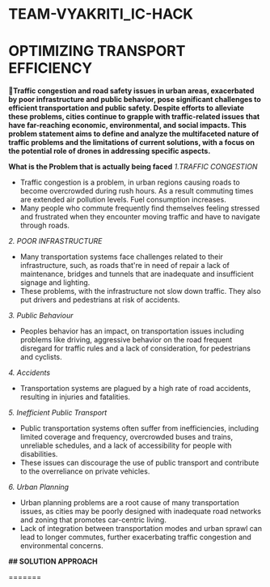 # TEAM-VYAKRITI_IC-HACK
# OPTIMIZING TRANSPORT EFFICIENCY

**🚦Traffic congestion and road safety issues in urban areas, exacerbated by poor infrastructure and public behavior, pose significant challenges to efficient transportation and public safety. Despite efforts to alleviate these problems, cities continue to grapple with traffic-related issues that have far-reaching economic, environmental, and social impacts. This problem statement aims to define and analyze the multifaceted nature of traffic problems and the limitations of current solutions, with a focus on the potential role of drones in addressing specific aspects.** 

**What is the Problem that is actually being faced**
 *1.TRAFFIC CONGESTION*
 * Traffic congestion is a problem, in urban regions causing roads to become overcrowded during rush hours. As a result commuting times are extended air pollution levels. Fuel consumption increases.
 * Many people who commute frequently find themselves feeling stressed and frustrated when they encounter moving traffic and have to navigate through roads.

 *2. POOR INFRASTRUCTURE*
 * Many transportation systems face challenges related to their infrastructure, such, as roads that're in need of repair a lack of maintenance, bridges and tunnels that are inadequate and insufficient signage and lighting.
 * These problems, with the infrastructure not slow down traffic. They also put drivers and pedestrians at risk of accidents.

 *3. Public Behaviour*
 * Peoples behavior has an impact, on transportation issues including problems like driving, aggressive behavior on the road frequent disregard for traffic rules and a lack of consideration, for pedestrians and cyclists.

 *4. Accidents*
 * Transportation systems are plagued by a high rate of road accidents, resulting in injuries and fatalities.

 *5. Inefficient Public Transport*
 * Public transportation systems often suffer from inefficiencies, including limited coverage and frequency, overcrowded buses and trains, unreliable schedules, and a lack of accessibility for people with disabilities.
 * These issues can discourage the use of public transport and contribute to the overreliance on private vehicles.

 *6. Urban Planning*
 * Urban planning problems are a root cause of many transportation issues, as cities may be poorly designed with inadequate road networks and zoning that promotes car-centric living.
 * Lack of integration between transportation modes and urban sprawl can lead to longer commutes, further exacerbating traffic congestion and environmental concerns.

 **## SOLUTION APPROACH**
 

 
=======
